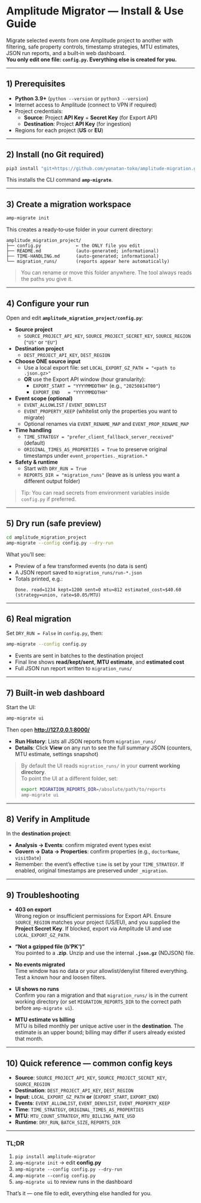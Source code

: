 # Amplitude Migrator — Install & Use Guide

Migrate selected events from one Amplitude project to another with filtering, safe property controls, timestamp strategies, MTU estimates, JSON run reports, and a built‑in web dashboard.  
**You only edit one file: `config.py`. Everything else is created for you.**

---

## 1) Prerequisites

- **Python 3.9+** (`python --version` or `python3 --version`)
- Internet access to Amplitude (connect to VPN if required)
- Project credentials:
  - **Source**: Project **API Key** + **Secret Key** (for Export API)
  - **Destination**: Project **API Key** (for ingestion)
- Regions for each project (**US** or **EU**)

---

## 2) Install (no Git required)

```bash
pip3 install "git+https://github.com/yonatan-toko/amplitude-migration.git@main#egg=amplitude-migrator"
```

This installs the CLI command **`amp-migrate`**.

---

## 3) Create a migration workspace

```bash
amp-migrate init
```

This creates a ready‑to‑use folder in your current directory:

```
amplitude_migration_project/
├── config.py             ← the ONLY file you edit
├── README.md             (auto‑generated; informational)
├── TIME-HANDLING.md      (auto‑generated; informational)
└── migration_runs/       (reports appear here automatically)
```

> You can rename or move this folder anywhere. The tool always reads the paths you give it.

---

## 4) Configure your run

Open and edit **`amplitude_migration_project/config.py`**:

- **Source project**
  - `SOURCE_PROJECT_API_KEY`, `SOURCE_PROJECT_SECRET_KEY`, `SOURCE_REGION` (`"US"` or `"EU"`)
- **Destination project**
  - `DEST_PROJECT_API_KEY`, `DEST_REGION`
- **Choose ONE source input**
  - Use a local export file: set `LOCAL_EXPORT_GZ_PATH = "<path to .json.gz>"`
  - **OR** use the Export API window (hour granularity):
    - `EXPORT_START = "YYYYMMDDTHH"` (e.g., `"20250814T00"`)
    - `EXPORT_END   = "YYYYMMDDTHH"`
- **Event scope (optional)**
  - `EVENT_ALLOWLIST` / `EVENT_DENYLIST`
  - `EVENT_PROPERTY_KEEP` (whitelist only the properties you want to migrate)
  - Optional renames via `EVENT_RENAME_MAP` and `EVENT_PROP_RENAME_MAP`
- **Time handling**
  - `TIME_STRATEGY = "prefer_client_fallback_server_received"` (default)
  - `ORIGINAL_TIMES_AS_PROPERTIES = True` to preserve original timestamps under `event_properties._migration.*`
- **Safety & runtime**
  - Start with `DRY_RUN = True`
  - `REPORTS_DIR = "migration_runs"` (leave as is unless you want a different output folder)

> Tip: You can read secrets from environment variables inside `config.py` if preferred.

---

## 5) Dry run (safe preview)

```bash
cd amplitude_migration_project
amp-migrate --config config.py --dry-run
```

What you’ll see:
- Preview of a few transformed events (no data is sent)
- A JSON report saved to `migration_runs/run-*.json`
- Totals printed, e.g.:
  ```
  Done. read=1234 kept=1200 sent=0 mtu≈812 estimated_cost≈$40.60 (strategy=union, rate=$0.05/MTU)
  ```

---

## 6) Real migration

Set `DRY_RUN = False` in `config.py`, then:

```bash
amp-migrate --config config.py
```

- Events are sent in batches to the destination project
- Final line shows **read/kept/sent**, **MTU estimate**, and **estimated cost**
- Full JSON run report written to `migration_runs/`

---

## 7) Built‑in web dashboard

Start the UI:

```bash
amp-migrate ui
```

Then open **http://127.0.0.1:8000/**

- **Run History**: Lists all JSON reports from `migration_runs/`
- **Details**: Click **View** on any run to see the full summary JSON (counters, MTU estimate, settings snapshot)

> By default the UI reads `migration_runs/` in your **current working directory**.  
> To point the UI at a different folder, set:
> ```bash
> export MIGRATION_REPORTS_DIR=/absolute/path/to/reports
> amp-migrate ui
> ```

---

## 8) Verify in Amplitude

In the **destination project**:
- **Analysis → Events**: confirm migrated event types exist
- **Govern → Data → Properties**: confirm properties (e.g., `doctorName`, `visitDate`)
- Remember: the event’s effective `time` is set by your `TIME_STRATEGY`. If enabled, original timestamps are preserved under `_migration`.

---

## 9) Troubleshooting

- **403 on export**  
  Wrong region or insufficient permissions for Export API. Ensure `SOURCE_REGION` matches your project (US/EU), and you supplied the **Project Secret Key**. If blocked, export via Amplitude UI and use `LOCAL_EXPORT_GZ_PATH`.

- **“Not a gzipped file (b'PK')”**  
  You pointed to a **.zip**. Unzip and use the internal **`.json.gz`** (NDJSON) file.

- **No events migrated**  
  Time window has no data or your allowlist/denylist filtered everything. Test a known hour and loosen filters.

- **UI shows no runs**  
  Confirm you ran a migration and that `migration_runs/` is in the current working directory (or set `MIGRATION_REPORTS_DIR` to the correct path before `amp-migrate ui`).

- **MTU estimate vs billing**  
  MTU is billed monthly per unique active user in the **destination**. The estimate is an upper bound; billing may differ if users already existed that month.

---

## 10) Quick reference — common config keys

- **Source**: `SOURCE_PROJECT_API_KEY`, `SOURCE_PROJECT_SECRET_KEY`, `SOURCE_REGION`
- **Destination**: `DEST_PROJECT_API_KEY`, `DEST_REGION`
- **Input**: `LOCAL_EXPORT_GZ_PATH` **or** (`EXPORT_START`, `EXPORT_END`)
- **Events**: `EVENT_ALLOWLIST`, `EVENT_DENYLIST`, `EVENT_PROPERTY_KEEP`
- **Time**: `TIME_STRATEGY`, `ORIGINAL_TIMES_AS_PROPERTIES`
- **MTU**: `MTU_COUNT_STRATEGY`, `MTU_BILLING_RATE_USD`
- **Runtime**: `DRY_RUN`, `BATCH_SIZE`, `REPORTS_DIR`

---

### TL;DR

1. `pip install amplitude-migrator`  
2. `amp-migrate init` → edit **config.py**  
3. `amp-migrate --config config.py --dry-run`  
4. `amp-migrate --config config.py`  
5. `amp-migrate ui` to review runs in the dashboard

That’s it — one file to edit, everything else handled for you.
